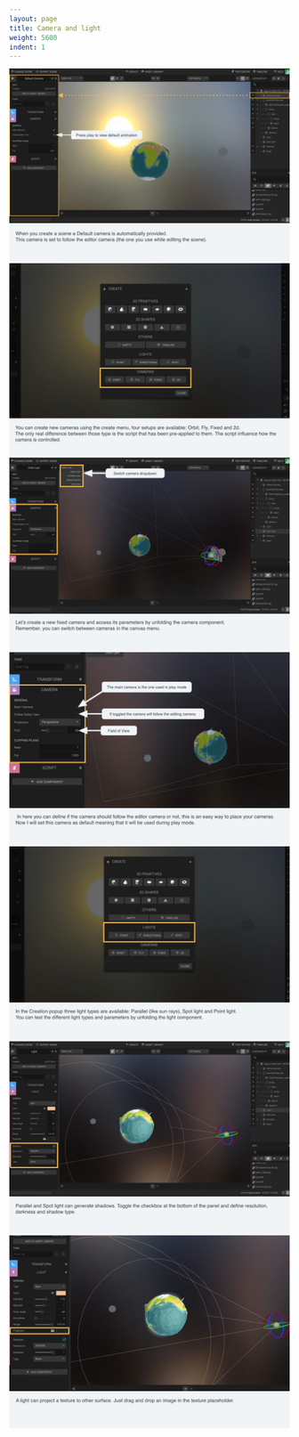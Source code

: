 ```yaml
---
layout: page
title: Camera and light
weight: 5600
indent: 1
---
```


<img src="CameraLight-storyboard.001.jpg" />
<img src="CameraLight-storyboard.002.jpg" />
<img src="CameraLight-storyboard.003.jpg" />
<img src="CameraLight-storyboard.004.jpg" />
<img src="CameraLight-storyboard.005.jpg" />
<img src="CameraLight-storyboard.006.jpg" />
<img src="CameraLight-storyboard.007.jpg" />